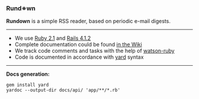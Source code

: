 ### Rund&#8251;wn

**Rundown** is a simple RSS reader, based on periodic e-mail digests.

---

* We use [Ruby 2.1](http://ruby-doc.org/core-2.1.2/) and [Rails 4.1.2](http://api.rubyonrails.org)   
* Complete documentation could be found [in the Wiki](https://github.com/Velid/rundown/wiki)
* We track code comments and tasks with the help of [watson-ruby](https://github.com/nhmood/watson-ruby)
* Code is documented in accordance with [yard](http://yardoc.org/) syntax

---

**Docs generation:**

```
gem install yard
yardoc --output-dir docs/api/ 'app/**/*.rb'
```
